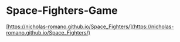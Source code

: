 # Space-Fighters-Game

[https://nicholas-romano.github.io/Space_Fighters/](https://nicholas-romano.github.io/Space_Fighters/)
